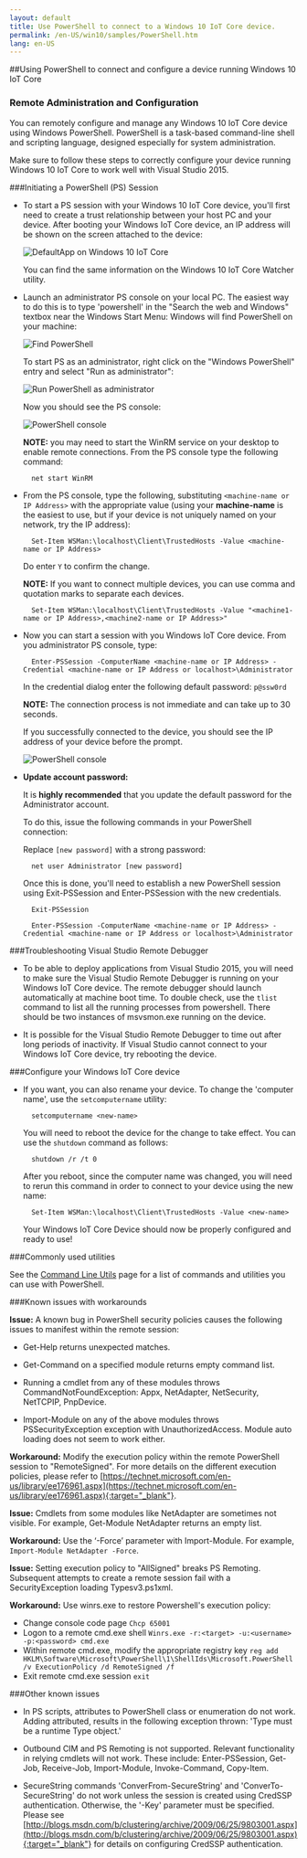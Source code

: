 ```yaml
---
layout: default
title: Use PowerShell to connect to a Windows 10 IoT Core device.
permalink: /en-US/win10/samples/PowerShell.htm
lang: en-US
---
```


##Using PowerShell to connect and configure a device running Windows 10 IoT Core

### Remote Administration and Configuration
You can remotely configure and manage any Windows 10 IoT Core device using Windows PowerShell. PowerShell is a task-based command-line shell and scripting language, designed especially for system administration.

Make sure to follow these steps to correctly configure your device running Windows 10 IoT Core to work well with Visual Studio 2015.

###Initiating a PowerShell (PS) Session
* To start a PS session with your Windows 10 IoT Core device, you'll first need to create a trust relationship between your host PC and your device. After booting your Windows IoT Core device, an IP address will be shown on the screen attached to the device:

    ![DefaultApp on Windows 10 IoT Core]({{site.baseurl}}/images/DefaultApp.png)

    You can find the same information on the Windows 10 IoT Core Watcher utility.

* Launch an administrator PS console on your local PC. The easiest way to do this is to type 'powershell' in the "Search the web and Windows" textbox near the Windows Start Menu: Windows will find PowerShell on your machine:

    ![Find PowerShell]({{site.baseurl}}/images/powershell/start-ps.png)

    To start PS as an administrator, right click on the "Windows PowerShell" entry and select "Run as administrator":

    ![Run PowerShell as administrator]({{site.baseurl}}/images/powershell/start-ps2.png)

    Now you should see the PS console:

    ![PowerShell console]({{site.baseurl}}/images/powershell/ps.PNG)

	**NOTE:** you may need to start the WinRM service on your desktop to enable remote connections. From the PS console type the following command:

        net start WinRM

* From the PS console, type the following, substituting `<machine-name or IP Address>` with the appropriate value (using your **machine-name** is the easiest to use, but if your device is not uniquely named on your network, try the IP address):

        Set-Item WSMan:\localhost\Client\TrustedHosts -Value <machine-name or IP Address>

    Do enter `Y` to confirm the change.

	**NOTE:** If you want to connect multiple devices, you can use comma and quotation marks to separate each devices.
        
        Set-Item WSMan:\localhost\Client\TrustedHosts -Value "<machine1-name or IP Address>,<machine2-name or IP Address>"
	
* Now you can start a session with you Windows IoT Core device. From you administrator PS console, type:

        Enter-PSSession -ComputerName <machine-name or IP Address> -Credential <machine-name or IP Address or localhost>\Administrator

    In the credential dialog enter the following default password: `p@ssw0rd`
    
  **NOTE:** The connection process is not immediate and can take up to 30 seconds.

    If you successfully connected to the device, you should see the IP address of your device before the prompt.

    ![PowerShell console]({{site.baseurl}}/images/powershell/ps_device.png)

* **Update account password:**

	It is **highly recommended** that you update the default password for the Administrator account.

    To do this, issue the following commands in your PowerShell connection:

    Replace `[new password]` with a strong password:

        net user Administrator [new password]
        
    Once this is done, you'll need to establish a new PowerShell session using Exit-PSSession and Enter-PSSession with the new credentials.
    
    	Exit-PSSession
    	
    	Enter-PSSession -ComputerName <machine-name or IP Address> -Credential <machine-name or IP Address or localhost>\Administrator

###Troubleshooting Visual Studio Remote Debugger

* To be able to deploy applications from Visual Studio 2015, you will need to make sure the Visual Studio Remote Debugger is running on your Windows IoT Core device. The remote debugger should launch automatically at machine boot time. To double check, use the `tlist` command to list all the running processes from powershell. There should be two instances of msvsmon.exe running on the device.

* It is possible for the Visual Studio Remote Debugger to time out after long periods of inactivity.  If Visual Studio cannot connect to your Windows IoT Core device, try rebooting the device.

###Configure your Windows IoT Core device

* If you want, you can also rename your device. To change the 'computer name', use the `setcomputername` utility:

        setcomputername <new-name>

    You will need to reboot the device for the change to take effect. You can use the `shutdown` command as follows:

        shutdown /r /t 0

    After you reboot, since the computer name was changed, you will need to rerun this command in order to connect to your device using the new name:

        Set-Item WSMan:\localhost\Client\TrustedHosts -Value <new-name>
        
    Your Windows IoT Core Device should now be properly configured and ready to use!

###Commonly used utilities

See the [Command Line Utils]({{site.baseurl}}/{{page.lang}}/win10/tools/CommandLineUtils.htm) page for a list of commands and utilities you can use with PowerShell.

###Known issues with workarounds

**Issue:** A known bug in PowerShell security policies causes the following issues to manifest within the remote session:

* Get-Help returns unexpected matches.

* Get-Command on a specified module returns empty command list.

* Running a cmdlet from any of these modules throws CommandNotFoundException: Appx, NetAdapter, NetSecurity, NetTCPIP, PnpDevice.

* Import-Module on any of the above modules throws PSSecurityException exception with UnauthorizedAccess. Module auto loading does not seem to work either.

**Workaround:** Modify the execution policy within the remote PowerShell session to "RemoteSigned". For more details on the different execution policies, please refer to [https://technet.microsoft.com/en-us/library/ee176961.aspx](https://technet.microsoft.com/en-us/library/ee176961.aspx){:target="_blank"}.

**Issue:** Cmdlets from some modules like NetAdapter are sometimes not visible. For example, Get-Module NetAdapter returns an empty list. 

**Workaround:** Use the ‘-Force’ parameter with Import-Module. For example, `Import-Module NetAdapter -Force`.

**Issue:** Setting execution policy to "AllSigned" breaks PS Remoting. Subsequent attempts to create a remote session fail with a SecurityException loading Typesv3.ps1xml. 

**Workaround:** Use winrs.exe to restore Powershell's execution policy:

* Change console code page `Chcp 65001`
* Logon to a remote cmd.exe shell `Winrs.exe -r:<target> -u:<username> -p:<password> cmd.exe`
* Within remote cmd.exe, modify the appropriate registry key `reg add HKLM\Software\Microsoft\PowerShell\1\ShellIds\Microsoft.PowerShell /v ExecutionPolicy /d RemoteSigned /f`
* Exit remote cmd.exe session `exit`

###Other known issues

* In PS scripts, attributes  to PowerShell class or enumeration do not work. Adding attributed, results in the following exception thrown: 'Type must be a runtime Type object.'

* Outbound CIM and PS Remoting is not supported. Relevant functionality in relying cmdlets will not work. These include: Enter-PSSession, Get-Job, Receive-Job, Import-Module, Invoke-Command, Copy-Item.

* SecureString commands 'ConverFrom-SecureString' and 'ConverTo-SecureString' do not work unless the session is created using CredSSP authentication. Otherwise, the '-Key' parameter must be specified. Please see [http://blogs.msdn.com/b/clustering/archive/2009/06/25/9803001.aspx](http://blogs.msdn.com/b/clustering/archive/2009/06/25/9803001.aspx){:target="_blank"} for details on configuring CredSSP authentication.
